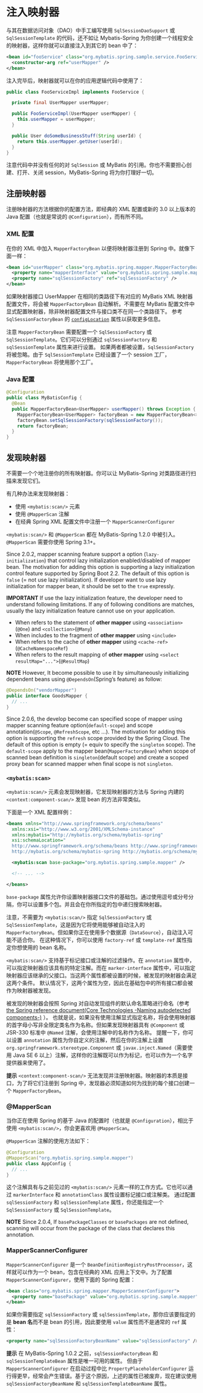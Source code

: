 # 注入映射器

与其在数据访问对象（DAO）中手工编写使用 `SqlSessionDaoSupport` 或 `SqlSessionTemplate` 的代码，还不如让 Mybatis-Spring 为你创建一个线程安全的映射器，这样你就可以直接注入到其它的 bean 中了：

```xml
<bean id="fooService" class="org.mybatis.spring.sample.service.FooServiceImpl">
  <constructor-arg ref="userMapper" />
</bean>
```

注入完毕后，映射器就可以在你的应用逻辑代码中使用了：

```java
public class FooServiceImpl implements FooService {

  private final UserMapper userMapper;

  public FooServiceImpl(UserMapper userMapper) {
    this.userMapper = userMapper;
  }

  public User doSomeBusinessStuff(String userId) {
    return this.userMapper.getUser(userId);
  }
}
```

注意代码中并没有任何的对 `SqlSession` 或 MyBatis 的引用。你也不需要担心创建、打开、关闭 session，MyBatis-Spring 将为你打理好一切。

## 注册映射器

注册映射器的方法根据你的配置方法，即经典的 XML 配置或新的 3.0 以上版本的 Java 配置（也就是常说的 `@Configuration`），而有所不同。

### XML 配置

在你的 XML 中加入 `MapperFactoryBean` 以便将映射器注册到 Spring 中。就像下面一样：

```xml
<bean id="userMapper" class="org.mybatis.spring.mapper.MapperFactoryBean">
  <property name="mapperInterface" value="org.mybatis.spring.sample.mapper.UserMapper" />
  <property name="sqlSessionFactory" ref="sqlSessionFactory" />
</bean>
```

如果映射器接口 UserMapper 在相同的类路径下有对应的 MyBatis XML 映射器配置文件，将会被 `MapperFactoryBean` 自动解析。不需要在 MyBatis 配置文件中显式配置映射器，除非映射器配置文件与接口类不在同一个类路径下。 参考 `SqlSessionFactoryBean` 的 [`configLocation`](http://mybatis.org/spring/zh/factorybean.html) 属性以获取更多信息。

注意 `MapperFactoryBean` 需要配置一个 `SqlSessionFactory` 或 `SqlSessionTemplate`。它们可以分别通过 `sqlSessionFactory` 和 `sqlSessionTemplate` 属性来进行设置。 如果两者都被设置，`SqlSessionFactory` 将被忽略。由于 `SqlSessionTemplate` 已经设置了一个 session 工厂，`MapperFactoryBean` 将使用那个工厂。

### Java 配置

```java
@Configuration
public class MyBatisConfig {
  @Bean
  public MapperFactoryBean<UserMapper> userMapper() throws Exception {
    MapperFactoryBean<UserMapper> factoryBean = new MapperFactoryBean<>(UserMapper.class);
    factoryBean.setSqlSessionFactory(sqlSessionFactory());
    return factoryBean;
  }
}
```

## 发现映射器

不需要一个个地注册你的所有映射器。你可以让 MyBatis-Spring 对类路径进行扫描来发现它们。

有几种办法来发现映射器：

- 使用 `<mybatis:scan/>` 元素
- 使用 `@MapperScan` 注解
- 在经典 Spring XML 配置文件中注册一个 `MapperScannerConfigurer`

`<mybatis:scan/>` 和 `@MapperScan` 都在 MyBatis-Spring 1.2.0 中被引入。`@MapperScan` 需要你使用 Spring 3.1+。

Since 2.0.2, mapper scanning feature support a option (`lazy-initialization`) that control lazy initialization enabled/disabled of mapper bean. The motivation for adding this option is supporting a lazy initialization control feature supported by Spring Boot 2.2. The default of this option is `false` (= not use lazy initialization). If developer want to use lazy initialization for mapper bean, it should be set to the `true` expressly.

**IMPORTANT** If use the lazy initialization feature, the developer need to understand following limitations. If any of following conditions are matches, usually the lazy initialization feature cannot use on your application.

- When refers to the statement of **other mapper** using `<association>`(`@One`) and `<collection>`(`@Many`)
- When includes to the fragment of **other mapper** using `<include>`
- When refers to the cache of **other mapper** using `<cache-ref>`(`@CacheNamespaceRef`)
- When refers to the result mapping of **other mapper** using `<select resultMap="...">`(`@ResultMap`)

**NOTE** However, It become possible to use it by simultaneously initializing dependent beans using `@DependsOn`(Spring’s feature) as follow:

```java
@DependsOn("vendorMapper")
public interface GoodsMapper {
  // ...
}
```

Since 2.0.6, the develop become can specified scope of mapper using mapper scanning feature option(`default-scope`) and scope annotation(`@Scope`, `@RefreshScope`, etc …). The motivation for adding this option is supporting the `refresh` scope provided by the Spring Cloud. The default of this option is empty (= equiv to specify the `singleton` scope). The `default-scope` apply to the mapper bean(`MapperFactoryBean`) when scope of scanned bean definition is `singleton`(default scope) and create a scoped proxy bean for scanned mapper when final scope is not `singleton`.

### `<mybatis:scan>`

`<mybatis:scan/>` 元素会发现映射器，它发现映射器的方法与 Spring 内建的 `<context:component-scan/>` 发现 bean 的方法非常类似。

下面是一个 XML 配置样例：

```xml
<beans xmlns="http://www.springframework.org/schema/beans"
  xmlns:xsi="http://www.w3.org/2001/XMLSchema-instance"
  xmlns:mybatis="http://mybatis.org/schema/mybatis-spring"
  xsi:schemaLocation="
  http://www.springframework.org/schema/beans http://www.springframework.org/schema/beans/spring-beans.xsd
  http://mybatis.org/schema/mybatis-spring http://mybatis.org/schema/mybatis-spring.xsd">

  <mybatis:scan base-package="org.mybatis.spring.sample.mapper" />

  <!-- ... -->

</beans>
```

`base-package` 属性允许你设置映射器接口文件的基础包。通过使用逗号或分号分隔，你可以设置多个包。并且会在你所指定的包中递归搜索映射器。

注意，不需要为 `<mybatis:scan/>` 指定 `SqlSessionFactory` 或 `SqlSessionTemplate`，这是因为它将使用能够被自动注入的 `MapperFactoryBean`。但如果你正在使用多个数据源（`DataSource`），自动注入可能不适合你。 在这种情况下，你可以使用 `factory-ref` 或 `template-ref` 属性指定你想使用的 bean 名称。

`<mybatis:scan/>` 支持基于标记接口或注解的过滤操作。在 `annotation` 属性中，可以指定映射器应该具有的特定注解。而在 `marker-interface` 属性中，可以指定映射器应该继承的父接口。当这两个属性都被设置的时候，被发现的映射器会满足这两个条件。 默认情况下，这两个属性为空，因此在基础包中的所有接口都会被作为映射器被发现。

被发现的映射器会按照 Spring 对自动发现组件的默认命名策略进行命名（参考 [the Spring reference document(Core Technologies -Naming autodetected components-)](https://docs.spring.io/spring/docs/current/spring-framework-reference/core.html#beans-scanning-name-generator) ）。 也就是说，如果没有使用注解显式指定名称，将会使用映射器的首字母小写非全限定类名作为名称。但如果发现映射器具有 `@Component` 或 JSR-330 标准中 `@Named` 注解，会使用注解中的名称作为名称。 提醒一下，你可以设置 `annotation` 属性为你自定义的注解，然后在你的注解上设置 `org.springframework.stereotype.Component` 或 `javax.inject.Named`（需要使用 Java SE 6 以上）注解，这样你的注解既可以作为标记，也可以作为一个名字提供器来使用了。

**提示** `<context:component-scan/>` 无法发现并注册映射器。映射器的本质是接口，为了将它们注册到 Spring 中，发现器必须知道如何为找到的每个接口创建一个 `MapperFactoryBean`。

### @MapperScan

当你正在使用 Spring 的基于 Java 的配置时（也就是 `@Configuration`），相比于使用 `<mybatis:scan/>`，你会更喜欢用 `@MapperScan`。

`@MapperScan` 注解的使用方法如下：

```java
@Configuration
@MapperScan("org.mybatis.spring.sample.mapper")
public class AppConfig {
  // ...
}
```

这个注解具有与之前见过的 `<mybatis:scan/>` 元素一样的工作方式。它也可以通过 `markerInterface` 和 `annotationClass` 属性设置标记接口或注解类。 通过配置 `sqlSessionFactory` 和 `sqlSessionTemplate` 属性，你还能指定一个 `SqlSessionFactory` 或 `SqlSessionTemplate`。

**NOTE** Since 2.0.4, If `basePackageClasses` or `basePackages` are not defined, scanning will occur from the package of the class that declares this annotation.

### MapperScannerConfigurer

`MapperScannerConfigurer` 是一个 `BeanDefinitionRegistryPostProcessor`，这样就可以作为一个 bean，包含在经典的 XML 应用上下文中。为了配置 `MapperScannerConfigurer`，使用下面的 Spring 配置：

```xml
<bean class="org.mybatis.spring.mapper.MapperScannerConfigurer">
  <property name="basePackage" value="org.mybatis.spring.sample.mapper" />
</bean>
```

如果你需要指定 `sqlSessionFactory` 或 `sqlSessionTemplate`，那你应该要指定的是 **bean 名**而不是 bean 的引用，因此要使用 `value` 属性而不是通常的 `ref` 属性：

```xml
<property name="sqlSessionFactoryBeanName" value="sqlSessionFactory" />
```

**提示** 在 MyBatis-Spring 1.0.2 之前，`sqlSessionFactoryBean` 和 `sqlSessionTemplateBean` 属性是唯一可用的属性。 但由于 `MapperScannerConfigurer` 在启动过程中比 `PropertyPlaceholderConfigurer` 运行得更早，经常会产生错误。基于这个原因，上述的属性已被废弃，现在建议使用 `sqlSessionFactoryBeanName` 和 `sqlSessionTemplateBeanName` 属性。